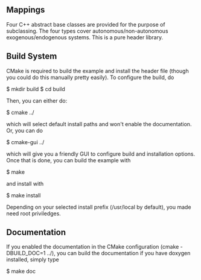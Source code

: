 Mappings
--------
Four C++ abstract base classes are provided for the purpose of subclassing.
The four types cover autonomous/non-autonomous exogenous/endogenous systems.
This is a pure header library.

Build System
------------
CMake is required to build the example and install the header file (though you
could do this manually pretty easily).  To configure the build, do

  $ mkdir build
  $ cd build

Then, you can either do:

  $ cmake ../

which will select default install paths and won't enable the documentation.
Or, you can do

  $ cmake-gui ../

which will give you a friendly GUI to configure build and installation options.
Once that is done, you can build the example with

  $ make

and install with

  $ make install

Depending on your selected install prefix (/usr/local by default), you made
need root priviledges.

Documentation
-------------
If you enabled the documentation in the CMake configuration (cmake
-DBUILD_DOC=1 ../), you can build the documentation if you have doxygen
installed, simply type

   $ make doc
